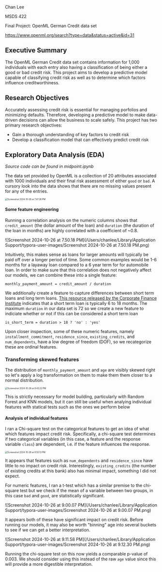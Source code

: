 Chan Lee

MSDS 422

Final Project: OpenML German Credit data set

https://www.openml.org/search?type=data&status=active&id=31



## Executive Summary

The OpenML German Credit data set contains information for 1,000 individuals with each entry also having a classification of being either a good or bad credit risk. This project aims to develop a predictive model capable of classifying credit risk as well as to determine which factors influence creditworthiness.

## Research Objectives

Accurately assessing credit risk is essential for managing porfolios and minimizing defaults. Therefore, developing a predictive model to make data-driven decisions can allow the business to scale safely. This project has two primary research objectives:

* Gain a thorough understanding of key factors to credit risk
* Develop a classification model that can effectively predict credit risk

## Exploratory Data Analysis (EDA)

*Source code can be found in midpoint.ipynb*

The data set provided by OpenML is a collection of 20 attributes associated with 1000 individuals and their final risk assessment of either `good` or `bad`. A cursory look into the data shows that there are no missing values present for any of the entries.

<img src="/Users/chanlee/Library/Application Support/typora-user-images/Screenshot 2024-10-26 at 7.47.26 PM.png" alt="Screenshot 2024-10-26 at 7.47.26 PM" style="zoom:50%;" />

#### Some feature engineering

Running a correlation analysis on the numeric columns shows that `credit_amount` (the dollar amount of the loan) and `duration` (the duration of the loan in months) are highly correlated with a coefficient of ~0.8.

![Screenshot 2024-10-26 at 7.50.18 PM](/Users/chanlee/Library/Application Support/typora-user-images/Screenshot 2024-10-26 at 7.50.18 PM.png)

Intuitively, this makes sense as loans for larger amounts will typically be paid off over a longer period of time. Some common examples would be 1-6 months for a layaway loan compared to a 6 year term for for automobile loan. In order to make sure that this correlation does not negatively affect our models, we can combine these into a single feature:

```
monthly_payment_amount = credit_amount / duration
```

We additionally create a feature to capture differences between short term loans and long term loans. [This resource released by the Corporate Finance Institute](https://corporatefinanceinstitute.com/resources/accounting/short-term-loan/) indicates that a short term loan is typically 6 to 18 months. The maximum `duration` in our data set is 72 so we create a new feature to indiciate whether or not if this can be considered a short term loan

```
is_short_term = duration > 18 ? 'no' : 'yes'
```

Upon closer inspection, some of these numeric features, namely `installment_commitment`, `residence_since`, `existing_credits`, and `num_dependents`, have a low degree of freedom (DOF), so we recategorize these are ordinal features.

### Transforming skewed features

The distribution of `monthly_payment_amount` and `age` are visibly skewed right so let's apply a log transformation on them to make them them closer to a normal distribution.

<img src="/Users/chanlee/Library/Application Support/typora-user-images/Screenshot 2024-10-26 at 8.43.22 PM.png" alt="Screenshot 2024-10-26 at 8.43.22 PM" style="zoom:50%;" />

This is strictly necessary for model building, particularly with Random Forest and KNN models, but it can still be useful when analying individual features with statical tests such as the ones we perform below

#### Analysis of individual features

I ran a Chi-square test on the categorical features to get an idea of what which features impact credit risk. Specifically, a chi-square test determines if two categorical variables (in this case, a feature and the response variable `class`) are dependent, i.e. if the feature influences the response.

<img src="/Users/chanlee/Library/Application Support/typora-user-images/Screenshot 2024-10-26 at 8.50.13 PM.png" alt="Screenshot 2024-10-26 at 8.50.13 PM" style="zoom:50%;" />

It appears that features such as `num_dependents` and `residence_since` have little to no impact on credit risk. Interestingly, `existing_credits` (the number of existing credits at this bank) also has minimal impact, something I did not expect.

For numeric features, I ran a t-test which has a similar premise to the chi-square test but we check if the mean of a variable between two groups, in this case `bad` and `good`, are statistically significant.

![Screenshot 2024-10-26 at 9.00.07 PM](/Users/chanlee/Library/Application Support/typora-user-images/Screenshot 2024-10-26 at 9.00.07 PM.png)

It appears both of these have significant impact on credit risk. Before running our models, it may also be worth "binning" age into several buckets to see if we can get a better interpretation.

![Screenshot 2024-10-26 at 9.11.58 PM](/Users/chanlee/Library/Application Support/typora-user-images/Screenshot 2024-10-26 at 9.12.30 PM.png)

Running the chi-square test on this now yields a comparable p-value of 0.003. We should consider using this instead of the raw `age` value since this will provide a more digestible interpretation.
